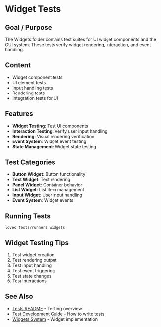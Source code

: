 # Widget Tests

## Goal / Purpose

The Widgets folder contains test suites for UI widget components and the GUI system. These tests verify widget rendering, interaction, and event handling.

## Content

- Widget component tests
- UI element tests
- Input handling tests
- Rendering tests
- Integration tests for UI

## Features

- **Widget Testing**: Test UI components
- **Interaction Testing**: Verify user input handling
- **Rendering**: Visual rendering verification
- **Event System**: Widget event testing
- **State Management**: Widget state testing

## Test Categories

- **Button Widget**: Button functionality
- **Text Widget**: Text rendering
- **Panel Widget**: Container behavior
- **List Widget**: List item management
- **Input Widget**: User input handling
- **Event System**: Widget events

## Running Tests

```bash
lovec tests/runners widgets
```

## Widget Testing Tips

1. Test widget creation
2. Test rendering output
3. Test input handling
4. Test event triggering
5. Test state changes
6. Test interactions

## See Also

- [Tests README](../README.md) - Testing overview
- [Test Development Guide](../TEST_DEVELOPMENT_GUIDE.md) - How to write tests
- [Widgets System](../../engine/gui/widgets/README.md) - Widget implementation
